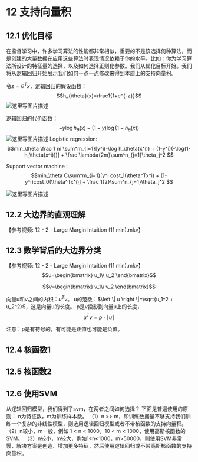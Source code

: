 # 12 支持向量积
## 12.1 优化目标
在监督学习中，许多学习算法的性能都非常相似，重要的不是该选择何种算法，而是创建的大量数据在应用这些算法时表现情况依赖于你的水平。比如：你为学习算法所设计的特征量的选择，以及如何选择正则化参数。我们从优化目标开始。我们将从逻辑回归开始展示我们如何一点一点修改来得到本质上的支持向量积。

令$z = \theta^Tx$，逻辑回归的假设函数：
$$h_{\theta}(x)=\frac1{1+e^{-z}}$$
![这里写图片描述](http://img.blog.csdn.net/20160501133945377)

逻辑回归的代价函数：
$$-y \log h_\theta(x) - (1-y) \log (1 - h_\theta(x))$$
![这里写图片描述](http://img.blog.csdn.net/20160501134248101)
Logistic regression:
$$min_\theta \frac 1 m \sum^m_{i=1}[y^i(-\log h_\theta(x^i)) + (1-y^i)(-\log(1-h_\theta(x^i)))] + \frac \lambda{2m}\sum^n_{j=1}\theta_j^2 $$

Support vector machine :
$$min_\theta  C\sum^m_{i=1}[y^i cost_1(\theta^Tx^i) + (1-y^i)cost_0(\theta^Tx^i)] + \frac 1{2}\sum^n_{j=1}\theta_j^2 $$

![这里写图片描述](http://img.blog.csdn.net/20160509144517374)
## 12.2 大边界的直观理解
【参考视频: 12 - 2 - Large Margin Intuition (11 min).mkv】


## 12.3 数学背后的大边界分类
【参考视频: 12 - 2 - Large Margin Intuition (11 min).mkv】
$$u=\begin{bmatrix}
u_1\\ 
u_2
\end{bmatrix}$$

$$v=\begin{bmatrix}
v_1\\ 
v_2
\end{bmatrix}$$

向量u和v之间的内积：$u^Tv$。
u的范数：$\left \| u \right \|=\sqrt{u_1^2 + u_2^2}$，这是向量u的长度。
p是v投影到向量u上的长度，$$u^Tv = p \cdot \left \| u\right \|$$

注意：p是有符号的，有可能是正值也可能是负值。


## 12.4 核函数1

## 12.5 核函数2

## 12.6 使用SVM
从逻辑回归模型，我们得到了svm，在两者之间如何选择？
下面是普遍使用的原则：
n为特征数，m为训练样本数。
（1）n >> m，即训练数据量不够支持我们训练一个复杂的非线性模型，则选用逻辑回归模型或者不带核函数的支持向量积。
（2）n较小，m一般，例如 1 < n < 1000，10 < m < 1000，使用高斯核函数的SVM。
（3）n较小，m较大，例如1<n<1000，m>50000，则使用SVM非常慢，解决方案是创造、增加更多特征，然后使用逻辑回归或不带高斯核函数的支持向量积。
 